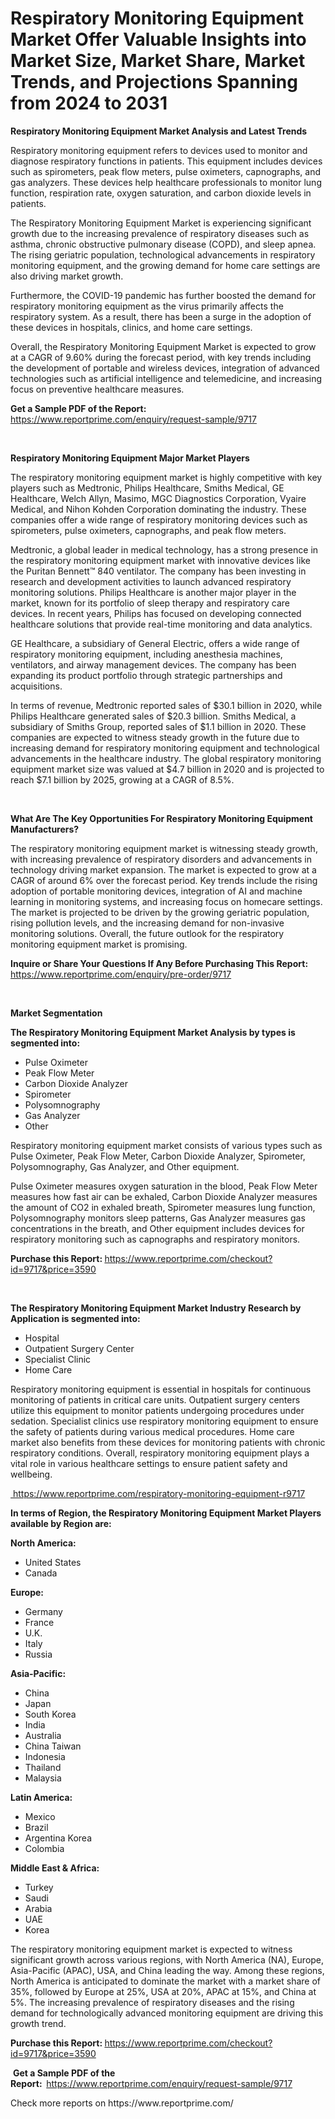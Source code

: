<p><h1>Respiratory Monitoring Equipment Market Offer Valuable Insights into Market Size, Market Share, Market Trends, and Projections Spanning from 2024 to 2031</h1></p><p><strong>Respiratory Monitoring Equipment Market Analysis and Latest Trends</strong></p>
<p><p>Respiratory monitoring equipment refers to devices used to monitor and diagnose respiratory functions in patients. This equipment includes devices such as spirometers, peak flow meters, pulse oximeters, capnographs, and gas analyzers. These devices help healthcare professionals to monitor lung function, respiration rate, oxygen saturation, and carbon dioxide levels in patients.</p><p>The Respiratory Monitoring Equipment Market is experiencing significant growth due to the increasing prevalence of respiratory diseases such as asthma, chronic obstructive pulmonary disease (COPD), and sleep apnea. The rising geriatric population, technological advancements in respiratory monitoring equipment, and the growing demand for home care settings are also driving market growth.</p><p>Furthermore, the COVID-19 pandemic has further boosted the demand for respiratory monitoring equipment as the virus primarily affects the respiratory system. As a result, there has been a surge in the adoption of these devices in hospitals, clinics, and home care settings.</p><p>Overall, the Respiratory Monitoring Equipment Market is expected to grow at a CAGR of 9.60% during the forecast period, with key trends including the development of portable and wireless devices, integration of advanced technologies such as artificial intelligence and telemedicine, and increasing focus on preventive healthcare measures.</p></p>
<p><strong>Get a Sample PDF of the Report:&nbsp;</strong> <a href="https://www.reportprime.com/enquiry/request-sample/9717">https://www.reportprime.com/enquiry/request-sample/9717</a></p>
<p>&nbsp;</p>
<p><strong>Respiratory Monitoring Equipment Major Market Players</strong></p>
<p><p>The respiratory monitoring equipment market is highly competitive with key players such as Medtronic, Philips Healthcare, Smiths Medical, GE Healthcare, Welch Allyn, Masimo, MGC Diagnostics Corporation, Vyaire Medical, and Nihon Kohden Corporation dominating the industry. These companies offer a wide range of respiratory monitoring devices such as spirometers, pulse oximeters, capnographs, and peak flow meters.</p><p>Medtronic, a global leader in medical technology, has a strong presence in the respiratory monitoring equipment market with innovative devices like the Puritan Bennett™ 840 ventilator. The company has been investing in research and development activities to launch advanced respiratory monitoring solutions. Philips Healthcare is another major player in the market, known for its portfolio of sleep therapy and respiratory care devices. In recent years, Philips has focused on developing connected healthcare solutions that provide real-time monitoring and data analytics.</p><p>GE Healthcare, a subsidiary of General Electric, offers a wide range of respiratory monitoring equipment, including anesthesia machines, ventilators, and airway management devices. The company has been expanding its product portfolio through strategic partnerships and acquisitions.</p><p>In terms of revenue, Medtronic reported sales of $30.1 billion in 2020, while Philips Healthcare generated sales of $20.3 billion. Smiths Medical, a subsidiary of Smiths Group, reported sales of $1.1 billion in 2020. These companies are expected to witness steady growth in the future due to increasing demand for respiratory monitoring equipment and technological advancements in the healthcare industry. The global respiratory monitoring equipment market size was valued at $4.7 billion in 2020 and is projected to reach $7.1 billion by 2025, growing at a CAGR of 8.5%.</p></p>
<p>&nbsp;</p>
<p><strong>What Are The Key Opportunities For Respiratory Monitoring Equipment Manufacturers?</strong></p>
<p><p>The respiratory monitoring equipment market is witnessing steady growth, with increasing prevalence of respiratory disorders and advancements in technology driving market expansion. The market is expected to grow at a CAGR of around 6% over the forecast period. Key trends include the rising adoption of portable monitoring devices, integration of AI and machine learning in monitoring systems, and increasing focus on homecare settings. The market is projected to be driven by the growing geriatric population, rising pollution levels, and the increasing demand for non-invasive monitoring solutions. Overall, the future outlook for the respiratory monitoring equipment market is promising.</p></p>
<p><strong>Inquire or Share Your Questions If Any Before Purchasing This Report:</strong> <a href="https://www.reportprime.com/enquiry/pre-order/9717">https://www.reportprime.com/enquiry/pre-order/9717</a></p>
<p>&nbsp;</p>
<p><strong>Market Segmentation</strong></p>
<p><strong>The Respiratory Monitoring Equipment Market Analysis by types is segmented into:</strong></p>
<p><ul><li>Pulse Oximeter</li><li>Peak Flow Meter</li><li>Carbon Dioxide Analyzer</li><li>Spirometer</li><li>Polysomnography</li><li>Gas Analyzer</li><li>Other</li></ul></p>
<p><p>Respiratory monitoring equipment market consists of various types such as Pulse Oximeter, Peak Flow Meter, Carbon Dioxide Analyzer, Spirometer, Polysomnography, Gas Analyzer, and Other equipment. </p><p>Pulse Oximeter measures oxygen saturation in the blood, Peak Flow Meter measures how fast air can be exhaled, Carbon Dioxide Analyzer measures the amount of CO2 in exhaled breath, Spirometer measures lung function, Polysomnography monitors sleep patterns, Gas Analyzer measures gas concentrations in the breath, and Other equipment includes devices for respiratory monitoring such as capnographs and respiratory monitors.</p></p>
<p><strong>Purchase this Report:&nbsp;</strong><a href="https://www.reportprime.com/checkout?id=9717&price=3590">https://www.reportprime.com/checkout?id=9717&price=3590</a></p>
<p>&nbsp;</p>
<p><strong>The Respiratory Monitoring Equipment Market Industry Research by Application is segmented into:</strong></p>
<p><ul><li>Hospital</li><li>Outpatient Surgery Center</li><li>Specialist Clinic</li><li>Home Care</li></ul></p>
<p><p>Respiratory monitoring equipment is essential in hospitals for continuous monitoring of patients in critical care units. Outpatient surgery centers utilize this equipment to monitor patients undergoing procedures under sedation. Specialist clinics use respiratory monitoring equipment to ensure the safety of patients during various medical procedures. Home care market also benefits from these devices for monitoring patients with chronic respiratory conditions. Overall, respiratory monitoring equipment plays a vital role in various healthcare settings to ensure patient safety and wellbeing.</p></p>
<p><a href="https://www.reportprime.com/respiratory-monitoring-equipment-r9717">&nbsp;https://www.reportprime.com/respiratory-monitoring-equipment-r9717</a></p>
<p><strong>In terms of Region, the Respiratory Monitoring Equipment Market Players available by Region are:</strong></p>
<p>
    <p> <strong> North America: </strong>
        <ul>
            <li>United States</li>
            <li>Canada</li>
        </ul>
        </p> 
    <p> <strong> Europe: </strong>
        <ul>
            <li>Germany</li>
            <li>France</li>
            <li>U.K.</li>
            <li>Italy</li>
            <li>Russia</li>
        </ul>
        </p> 
    <p> <strong> Asia-Pacific: </strong>
        <ul>
            <li>China</li>
            <li>Japan</li>
            <li>South Korea</li>
            <li>India</li>
            <li>Australia</li>
            <li>China Taiwan</li>
            <li>Indonesia</li>
            <li>Thailand</li>
            <li>Malaysia</li>
        </ul>
        </p> 
    <p> <strong> Latin America: </strong>
        <ul>
            <li>Mexico</li>
            <li>Brazil</li>
            <li>Argentina Korea</li>
            <li>Colombia</li>
        </ul>
        </p> 
    <p> <strong> Middle East & Africa: </strong>
        <ul>
            <li>Turkey</li>
            <li>Saudi</li>
            <li>Arabia</li>
            <li>UAE</li>
            <li>Korea</li>
        </ul>
    </p>
    </p>
<p><p>The respiratory monitoring equipment market is expected to witness significant growth across various regions, with North America (NA), Europe, Asia-Pacific (APAC), USA, and China leading the way. Among these regions, North America is anticipated to dominate the market with a market share of 35%, followed by Europe at 25%, USA at 20%, APAC at 15%, and China at 5%. The increasing prevalence of respiratory diseases and the rising demand for technologically advanced monitoring equipment are driving this growth trend.</p></p>
<p><strong>Purchase this Report: </strong><a href="https://www.reportprime.com/checkout?id=9717&price=3590">https://www.reportprime.com/checkout?id=9717&price=3590</a></p>
<p>&nbsp;<strong>Get a Sample PDF of the Report:&nbsp;&nbsp;</strong><a href="https://www.reportprime.com/enquiry/request-sample/9717">https://www.reportprime.com/enquiry/request-sample/9717</a></p>
<p><strong></strong></p>
<p>Check more reports on https://www.reportprime.com/</p>